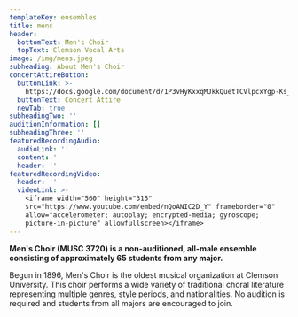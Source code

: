 ```yaml
---
templateKey: ensembles
title: mens
header:
  bottomText: Men's Choir
  topText: Clemson Vocal Arts
image: /img/mens.jpeg
subheading: About Men's Choir
concertAttireButton:
  buttonLink: >-
    https://docs.google.com/document/d/1P3vHyKxxqMJkkQuetTCVlpcxYgp-Ks_etet6Tp9alBU/edit?usp=sharing
  buttonText: Concert Attire
  newTab: true
subheadingTwo: ''
auditionInformation: []
subheadingThree: ''
featuredRecordingAudio:
  audioLink: ''
  content: ''
  header: ''
featuredRecordingVideo:
  header: ''
  videoLink: >-
    <iframe width="560" height="315"
    src="https://www.youtube.com/embed/nQoANIC2D_Y" frameborder="0"
    allow="accelerometer; autoplay; encrypted-media; gyroscope;
    picture-in-picture" allowfullscreen></iframe>
---
```

**Men's Choir (MUSC 3720) is a non-auditioned, all-male ensemble consisting of approximately 65 students from any major.**

Begun in 1896, Men's Choir is the oldest musical organization at Clemson University. This choir performs a wide variety of traditional choral literature representing multiple genres, style periods, and nationalities. No audition is required and students from all majors are encouraged to join.
